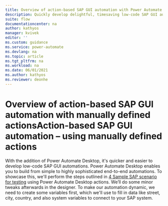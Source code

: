 ```yaml
---
title: Overview of action-based SAP GUI automation with Power Automate | Microsoft Docs
description: Quickly develop delightful, timesaving low-code SAP GUI automations with Power Automate.
suite: flow
documentationcenter: na
author: kathyos
manager: kvivek
editor: ''
ms.custom: guidance
ms.service: power-automate
ms.devlang: na
ms.topic: article
ms.tgt_pltfrm: na
ms.workload: na
ms.date: 06/01/2021
ms.author: kathyos
ms.reviewer: deonhe
---
```


# Overview of action-based SAP GUI automation with manually defined actionsAction-based SAP GUI automation – using manually defined actions

<!--todo: there are no 4 samples in the linked doc-->

With the addition of Power Automate Desktop, it's quicker and easier to develop low-code SAP GUI automations. Power Automate Desktop enables you to build from simple to highly sophisticated end-to-end automations. To showcase this, we'll perform the steps outlined in [4 Sample SAP scenario for testing](./sample-sap-scenario.md) using Power Automate Desktop actions. We’ll do some minor tweaks afterwards in the designer. To make our automation dynamic, we need to create some variables first, which we'll use to fill in data like street, city, country, and also system variables to connect to your SAP system.
